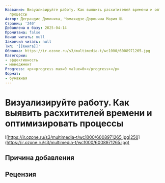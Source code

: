 ```yaml
---
Название: Визуализируйте работу. Как выявить расхитителей времени и оптимизировать
  процессы
Автор: Деграндис Доминика, Чомахидзе-Доронина Мария Ш.
Страниц: '240'
Добавлена в базу: 2025-04-14
Прочитана: false
Начал читать: null
Закончил читать: null
Тип: '[[Книга]]'
Обложка: https://ir.ozone.ru/s3/multimedia-t/wc1000/6008971265.jpg
Категории:
- эффективность
- менеджмент
Progress: <p><progress max=0 value=0></progress></p>
Формат:
- бумажная
---
```

# Визуализируйте работу. Как выявить расхитителей времени и оптимизировать процессы

![https://ir.ozone.ru/s3/multimedia-t/wc1000/6008971265.jpg|250](https://ir.ozone.ru/s3/multimedia-t/wc1000/6008971265.jpg)

## Причина добавления


## Рецензия